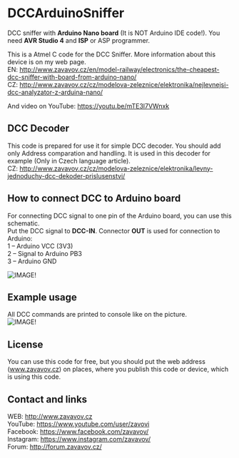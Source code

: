 # DCCArduinoSniffer
DCC sniffer with **Arduino Nano board** (It is NOT Arduino IDE code!). You need **AVR Studio 4** and **ISP** or ASP programmer.

This is a Atmel C code for the DCC Sniffer. More information about this device is on my web page.  
EN: http://www.zavavov.cz/en/model-railway/electronics/the-cheapest-dcc-sniffer-with-board-from-arduino-nano/  
CZ: http://www.zavavov.cz/cz/modelova-zeleznice/elektronika/nejlevnejsi-dcc-analyzator-z-arduina-nano/  
  
And video on YouTube: https://youtu.be/mTE3l7VWnxk  
  
## DCC Decoder
This code is prepared for use it for simple DCC decoder. You should add only Address comparation and handling. 
It is used in this decoder for example (Only in Czech language article).  
CZ: http://www.zavavov.cz/cz/modelova-zeleznice/elektronika/levny-jednoduchy-dcc-dekoder-prislusenstvi/  

## How to connect DCC to Arduino board
For connecting DCC signal to one pin of the Arduino board, you can use this schematic.  
Put the DCC signal to **DCC-IN**. Connector **OUT** is used for connection to Arduino:  
1 – Arduino VCC (3V3)  
2 – Signal to Arduino PB3  
3 – Arduino GND  

![IMAGE!](http://www.zavavov.cz/wp-content/uploads/2017/02/schematic_opto_dcc.png "Connection DCC to Arduino")

## Example usage
All DCC commands are printed to console like on the picture.  
![IMAGE!](http://www.zavavov.cz/wp-content/uploads/2017/02/16402663_1239509922803893_4670285958642025133_o.png "Example of usage DCC Sniffer")
  
## License
You can use this code for free, but you should put the web address (www.zavavov.cz) on places, where you publish this code or device, which is using this code. 
  
## Contact and links
WEB: http://www.zavavov.cz  
YouTube: https://www.youtube.com/user/zavovi  
Facebook: https://www.facebook.com/zavavov/  
Instagram: https://www.instagram.com/zavavov/  
Forum: http://forum.zavavov.cz/  

